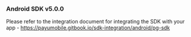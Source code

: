 ### Android SDK v5.0.0

Please refer to the integration document for integrating the SDK with your app - https://payumobile.gitbook.io/sdk-integration/android/pg-sdk